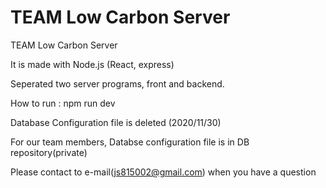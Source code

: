 # TEAM Low Carbon Server

TEAM Low Carbon Server

It is made with Node.js (React, express)

Seperated two server programs, front and backend.

How to run : npm run dev

Database Configuration file is deleted (2020/11/30)

For our team members, Databse configuration file is in DB repository(private)

Please contact to e-mail(js815002@gmail.com) when you have a question
